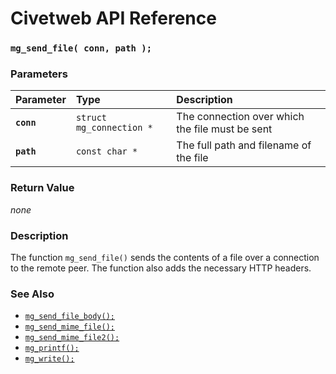 # Civetweb API Reference

### `mg_send_file( conn, path );`

### Parameters

| Parameter | Type | Description |
| :--- | :--- | :--- |
|**`conn`**|`struct mg_connection *`|The connection over which the file must be sent|
|**`path`**|`const char *`|The full path and filename of the file|

### Return Value

*none*

### Description

The function `mg_send_file()` sends the contents of a file over a connection to the remote peer. The function also adds the necessary HTTP headers.

### See Also

* [`mg_send_file_body();`](mg_send_file_body.md)
* [`mg_send_mime_file();`](mg_send_mime_file.md)
* [`mg_send_mime_file2();`](mg_send_mime_file2.md)
* [`mg_printf();`](mg_printf.md)
* [`mg_write();`](mg_write.md)


